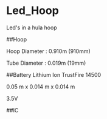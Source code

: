 Led_Hoop
========

Led's in a hula hoop 

##Hoop

Hoop Diameter : 0.910m (910mm)

Tube Diameter : 0.019m (19mm)

##Battery
Lithium Ion TrustFire 14500 

0.05 m x 0.014 m x 0.014 m

3.5V

##IC
